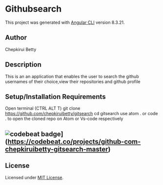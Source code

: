 # Githubsearch

This project was generated with [Angular CLI](https://github.com/angular/angular-cli) version 8.3.21.


## Author

Chepkirui Betty

## Description

This is an an application that enables the user to search the github usernames of their choice,view their repositories and github profile


## Setup/Installation Requirements

 Open terminal (CTRL ALT T)
 git clone https://github.com/chepkiruibetty/gitsearch 
 cd gitsearch
 use atom . or code . to open the cloned repo on Atom or Vs-code respectively


## ![codebeat badge](https://codebeat.co/badges/4b3b7b1f-6275-4ab0-9aa8-46fd882388c1)](https://codebeat.co/projects/github-com-chepkiruibetty-gitsearch-master)


## License

Licensed under [MIT License](license).

